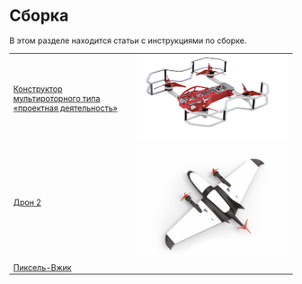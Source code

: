 # Сборка

В этом разделе находится статьи с инструкциями по сборке.

<table class=versions>
     <tr>
          <td><a href="assemble_drone1.md">Конструктор мультироторного типа</a>
               <div class=subversion>
                    <a href="assemble_drone1.md">«проектная деятельность»</a>
               </div>
          </td>
          <td><a href="assemble_drone1.md"><img src="../assets/assembling_drone1/drone1.png" width=400></a></td>
     </tr>
     <tr>
          <td><a href="assemble_drone2.md">Дрон 2</a></td>
          <td><a href="assemble_drone2.md"><img src="../assets/assembling_drone2/drone2.png" width=400></a></td>
     </tr>
     <tr>
          <td><a href="assemble_drone3.md">Пиксель-Вжик</a></td>
          <td><a href="assemble_drone3.md"></a></td>
     </tr>
</table>

